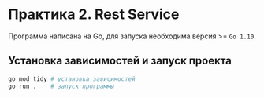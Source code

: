# Практика 2. Rest Service

Программа написана на Go, для запуска необходима версия >= `Go 1.10`.

## Установка зависимостей и запуск проекта

```bash
go mod tidy # установка зависимостей
go run .    # запуск программы
```
